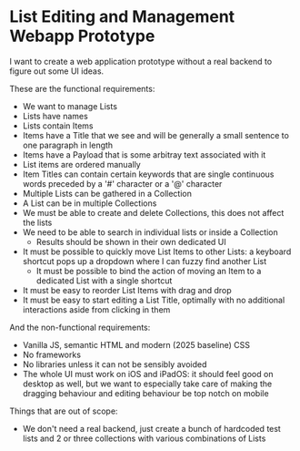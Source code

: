 # List Editing and Management Webapp Prototype

I want to create a web application prototype without a real backend to figure out some UI ideas.

These are the functional requirements:

- We want to manage Lists
- Lists have names
- Lists contain Items
- Items have a Title that we see and will be generally a small sentence to one paragraph in length
- Items have a Payload that is some arbitray text associated with it
- List items are ordered manually
- Item Titles can contain certain keywords that are single continuous words preceded by a '#' character or a '@' character
- Multiple Lists can be gathered in a Collection
- A List can be in multiple Collections
- We must be able to create and delete Collections, this does not affect the lists
- We need to be able to search in individual lists or inside a Collection
  - Results should be shown in their own dedicated UI
- It must be possible to quickly move List Items to other Lists: a keyboard shortcut pops up a dropdown where I can fuzzy find another List
  - It must be possible to bind the action of moving an Item to a dedicated List with a single shortcut
- It must be easy to reorder List Items with drag and drop
- It must be easy to start editing a List Title, optimally with no additional interactions aside from clicking in them

And the non-functional requirements:

- Vanilla JS, semantic HTML and modern (2025 baseline) CSS
- No frameworks
- No libraries unless it can not be sensibly avoided
- The whole UI must work on iOS and iPadOS: it should feel good on desktop as well, but we want to especially take care of making the dragging behaviour and editing behaviour be top notch on mobile

Things that are out of scope:

- We don't need a real backend, just create a bunch of hardcoded test lists and 2 or three collections with various combinations of Lists

